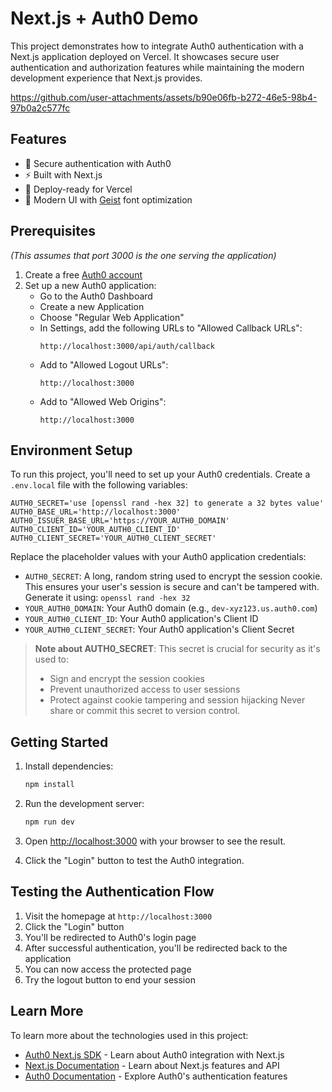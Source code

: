 # Next.js + Auth0 Demo

This project demonstrates how to integrate Auth0 authentication with a Next.js application deployed on Vercel. It showcases secure user authentication and authorization features while maintaining the modern development experience that Next.js provides.

https://github.com/user-attachments/assets/b90e06fb-b272-46e5-98b4-97b0a2c577fc

## Features

- 🔐 Secure authentication with Auth0
- ⚡ Built with Next.js
- 🚀 Deploy-ready for Vercel
- 🎨 Modern UI with [Geist](https://vercel.com/font) font optimization

## Prerequisites

_(This assumes that port 3000 is the one serving the application)_

1. Create a free [Auth0 account](https://auth0.com/signup)
2. Set up a new Auth0 application:
   - Go to the Auth0 Dashboard
   - Create a new Application
   - Choose "Regular Web Application"
   - In Settings, add the following URLs to "Allowed Callback URLs":
     ```
     http://localhost:3000/api/auth/callback
     ```
   - Add to "Allowed Logout URLs":
     ```
     http://localhost:3000
     ```
   - Add to "Allowed Web Origins":
     ```
     http://localhost:3000
     ```

## Environment Setup

To run this project, you'll need to set up your Auth0 credentials. Create a `.env.local` file with the following variables:

```env
AUTH0_SECRET='use [openssl rand -hex 32] to generate a 32 bytes value'
AUTH0_BASE_URL='http://localhost:3000'
AUTH0_ISSUER_BASE_URL='https://YOUR_AUTH0_DOMAIN'
AUTH0_CLIENT_ID='YOUR_AUTH0_CLIENT_ID'
AUTH0_CLIENT_SECRET='YOUR_AUTH0_CLIENT_SECRET'
```

Replace the placeholder values with your Auth0 application credentials:
- `AUTH0_SECRET`: A long, random string used to encrypt the session cookie. This ensures your user's session is secure and can't be tampered with. Generate it using: `openssl rand -hex 32`
- `YOUR_AUTH0_DOMAIN`: Your Auth0 domain (e.g., `dev-xyz123.us.auth0.com`)
- `YOUR_AUTH0_CLIENT_ID`: Your Auth0 application's Client ID
- `YOUR_AUTH0_CLIENT_SECRET`: Your Auth0 application's Client Secret

> **Note about AUTH0_SECRET**: This secret is crucial for security as it's used to:
> - Sign and encrypt the session cookies
> - Prevent unauthorized access to user sessions
> - Protect against cookie tampering and session hijacking
> Never share or commit this secret to version control.

## Getting Started

1. Install dependencies:
   ```bash
   npm install
   ```

2. Run the development server:
   ```bash
   npm run dev
   ```

3. Open [http://localhost:3000](http://localhost:3000) with your browser to see the result.

4. Click the "Login" button to test the Auth0 integration.

## Testing the Authentication Flow

1. Visit the homepage at `http://localhost:3000`
2. Click the "Login" button
3. You'll be redirected to Auth0's login page
4. After successful authentication, you'll be redirected back to the application
5. You can now access the protected page
6. Try the logout button to end your session

## Learn More

To learn more about the technologies used in this project:

- [Auth0 Next.js SDK](https://auth0.com/docs/quickstart/webapp/nextjs) - Learn about Auth0 integration with Next.js
- [Next.js Documentation](https://nextjs.org/docs) - Learn about Next.js features and API
- [Auth0 Documentation](https://auth0.com/docs) - Explore Auth0's authentication features

